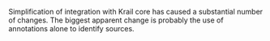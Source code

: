 Simplification of integration with Krail core has caused a substantial number of changes.  The biggest apparent change is probably the use of annotations alone to identify sources.